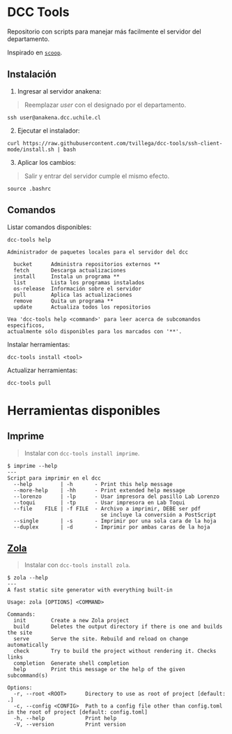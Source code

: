 # DCC Tools

Repositorio con scripts para manejar más facilmente el servidor del departamento.

Inspirado en [`scoop`](https://scoop.sh).

## Instalación

1. Ingresar al servidor anakena:
> Reemplazar *user* con el designado por el departamento.
```
ssh user@anakena.dcc.uchile.cl
```

2. Ejecutar el instalador:
```
curl https://raw.githubusercontent.com/tvillega/dcc-tools/ssh-client-mode/install.sh | bash
```

3. Aplicar los cambios:
> Salir y entrar del servidor cumple el mismo efecto.
```
source .bashrc
```

## Comandos

Listar comandos disponibles:
```
dcc-tools help
```
```
Administrador de paquetes locales para el servidor del dcc

  bucket      Administra repositorios externos **
  fetch       Descarga actualizaciones
  install     Instala un programa **
  list        Lista los programas instalados
  os-release  Información sobre el servidor
  pull        Aplica las actualizaciones
  remove      Quita un programa **
  update      Actualiza todos los repositorios

Vea 'dcc-tools help <command>' para leer acerca de subcomandos especificos,
actualmente sólo disponibles para los marcados con '**'.
```

Instalar herramientas:
```
dcc-tools install <tool>
```

Actualizar herramientas:
```
dcc-tools pull
```

# Herramientas disponibles

## Imprime

> Instalar con `dcc-tools install imprime`.

```
$ imprime --help
---
Script para imprimir en el dcc
  --help         | -h       - Print this help message
  --more-help    | -hh      - Print extended help message
  --lorenzo      | -lp      - Usar impresora del pasillo Lab Lorenzo
  --toqui        | -tp      - Usar impresora en Lab Toqui
  --file    FILE | -f FILE  - Archivo a imprimir, DEBE ser pdf
                              se incluye la conversión a PostScript
  --single       | -s       - Imprimir por una sola cara de la hoja
  --duplex       | -d       - Imprimir por ambas caras de la hoja
```

## [Zola](https://www.getzola.org)

> Instalar con `dcc-tools install zola`.

```
$ zola --help
---
A fast static site generator with everything built-in

Usage: zola [OPTIONS] <COMMAND>

Commands:
  init        Create a new Zola project
  build       Deletes the output directory if there is one and builds the site
  serve       Serve the site. Rebuild and reload on change automatically
  check       Try to build the project without rendering it. Checks links
  completion  Generate shell completion
  help        Print this message or the help of the given subcommand(s)

Options:
  -r, --root <ROOT>      Directory to use as root of project [default: .]
  -c, --config <CONFIG>  Path to a config file other than config.toml in the root of project [default: config.toml]
  -h, --help             Print help
  -V, --version          Print version
```
